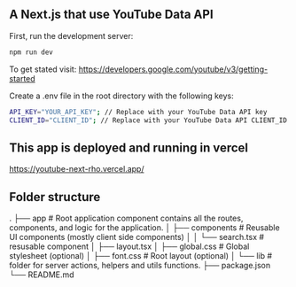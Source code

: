 ## A  Next.js that use YouTube Data API


First, run the development server:

```bash
npm run dev
```
To get stated visit:
https://developers.google.com/youtube/v3/getting-started

Create a .env file in the root directory with the following keys:

  ```bash
API_KEY="YOUR_API_KEY"; // Replace with your YouTube Data API key
CLIENT_ID="CLIENT_ID"; // Replace with your YouTube Data API CLIENT_ID key

```
## This app is deployed and running in vercel
https://youtube-next-rho.vercel.app/

## Folder structure
.
├── app # Root application component contains all the routes, components, and logic for the application.
│   ├── components # Reusable UI components (mostly client side components)
│   │   └── search.tsx # resusable component
│   ├── layout.tsx 
│   ├── global.css # Global stylesheet (optional)
│   ├── font.css # Root layout (optional)
│   └── lib # folder for server actions, helpers and utils functions.
├── package.json
└── README.md